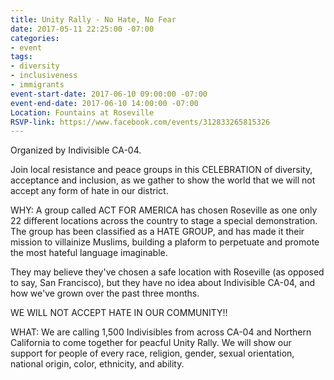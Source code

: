 ```yaml
---
title: Unity Rally - No Hate, No Fear
date: 2017-05-11 22:25:00 -07:00
categories:
- event
tags:
- diversity
- inclusiveness
- immigrants
event-start-date: 2017-06-10 09:00:00 -07:00
event-end-date: 2017-06-10 14:00:00 -07:00
Location: Fountains at Roseville
RSVP-link: https://www.facebook.com/events/312833265815326
---
```


Organized by Indivisible CA-04. 

Join local resistance and peace groups in this CELEBRATION of diversity, acceptance and inclusion, as we gather to show the world that we will not accept any form of hate in our district. 

WHY: A group called ACT FOR AMERICA has chosen Roseville as one only 22 different locations across the country to stage a special demonstration. The group has been classified as a HATE GROUP, and has made it their mission to villainize Muslims, building a plaform to perpetuate and promote the most hateful language imaginable. 

They may believe they've chosen a safe location with Roseville (as opposed to say, San Francisco), but they have no idea about Indivisible CA-04, and how we've grown over the past three months.

WE WILL NOT ACCEPT HATE IN OUR COMMUNITY!!

WHAT: We are calling 1,500 Indivisibles from across CA-04 and Northern California to come together for peacful Unity Rally. We will show our support for people of every race, religion, gender, sexual orientation, national origin, color, ethnicity, and ability. 